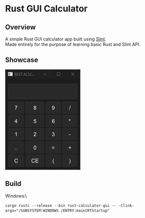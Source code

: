 # Rust GUI Calculator

## Overview

A simple Rust GUI calculator app built using [Slint](https://slint.dev).\
Made entirely for the purpose of learning basic Rust and Slint API.

## Showcase

![showcase.gif](https://github.com/fqidz/rust-calculator-gui/blob/main/showcase.gif)

## Build
Windows:\
```pwsh
cargo rustc --release --bin rust-calculator-gui -- -Clink-args="/SUBSYSTEM:WINDOWS /ENTRY:mainCRTStartup"
```